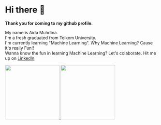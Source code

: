 # Hi there 👋
**Thank you for coming to my github profile.**    

My name is Aida Muhdina.  
I'm a fresh graduated from Telkom University.  
I'm currently learning "Machine Learning". Why Machine Learning? Cause it's really Fun!!  
Wanna know the fun in learning Machine Learning? Let's colaborate. Hit me up on [LinkedIn](https://www.linkedin.com/in/aida-muhdina-7917a2164/)

<p align="left">
<a href="https://github.com/aidamuhdina">
  <img height="180em" src="https://github-readme-stats-eight-theta.vercel.app/api?username=aidamuhdina&show_icons=true&theme=algolia&include_all_commits=true&count_private=true"/>   <img height="180em" src="https://github-readme-stats-eight-theta.vercel.app/api/top-langs/?username=aidamuhdina&layout=compact&langs_count=8&theme=algolia"/>
</a>
</p>

<!--
**aidamuhdina/aidamuhdina** is a ✨ _special_ ✨ repository because its `README.md` (this file) appears on your GitHub profile.

Here are some ideas to get you started:

- 🔭 I’m currently working on ...
- 🌱 I’m currently learning ...
- 👯 I’m looking to collaborate on ...
- 🤔 I’m looking for help with ...
- 💬 Ask me about ...
- 📫 How to reach me: ...
- 😄 Pronouns: ...
- ⚡ Fun fact: ...
-->
